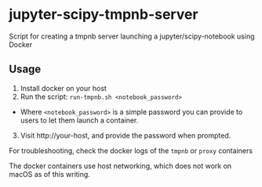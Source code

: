 jupyter-scipy-tmpnb-server
==========================

Script for creating a tmpnb server launching a jupyter/scipy-notebook using Docker

## Usage

1. Install docker on your host
2. Run the script: `run-tmpnb.sh <notebook_password>`
  - Where `<notebook_password>` is a simple password you can provide to users to let them launch a container.
3. Visit http://your-host, and provide the password when prompted.

For troubleshooting, check the docker logs of the `tmpnb` or `proxy` containers

The docker containers use host networking, which does not work on macOS as of this writing.

